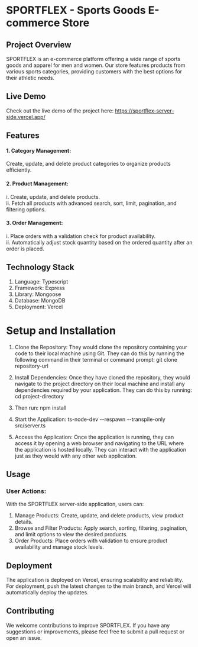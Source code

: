 # SPORTFLEX - Sports Goods E-commerce Store

## Project Overview

SPORTFLEX is an e-commerce platform offering a wide range of sports goods and apparel for men and women. Our store features products from various sports categories, providing customers with the best options for their athletic needs.

## Live Demo

Check out the live demo of the project here: https://sportflex-server-side.vercel.app/

## Features

#### 1. Category Management:

Create, update, and delete product categories to organize products efficiently.

#### 2. Product Management:

i. Create, update, and delete products.  
ii. Fetch all products with advanced search, sort, limit, pagination, and filtering options.

#### 3. Order Management:

i. Place orders with a validation check for product availability.  
ii. Automatically adjust stock quantity based on the ordered quantity after an order is placed.

## Technology Stack

1.  Language: Typescript
2.  Framework: Express
3.  Library: Mongoose
4.  Database: MongoDB
5.  Deployment: Vercel

# Setup and Installation

1. Clone the Repository: They would clone the repository containing your code to their local machine using Git. They can do this by running the following command in their terminal or command prompt: git clone repository-url

2. Install Dependencies: Once they have cloned the repository, they would navigate to the project directory on their local machine and install any dependencies required by your application. They can do this by running: cd project-directory

3. Then run: npm install

4. Start the Application: ts-node-dev --respawn --transpile-only src/server.ts

5. Access the Application: Once the application is running, they can access it by opening a web browser and navigating to the URL where the application is hosted locally. They can interact with the application just as they would with any other web application.

## Usage

### User Actions:

With the SPORTFLEX server-side application, users can:

1. Manage Products: Create, update, and delete products, view product details.
2. Browse and Filter Products: Apply search, sorting, filtering, pagination, and limit options to view the desired products.
3. Order Products: Place orders with validation to ensure product availability and manage stock levels.

## Deployment

The application is deployed on Vercel, ensuring scalability and reliability. For deployment, push the latest changes to the main branch, and Vercel will automatically deploy the updates.

## Contributing

We welcome contributions to improve SPORTFLEX. If you have any suggestions or improvements, please feel free to submit a pull request or open an issue.
